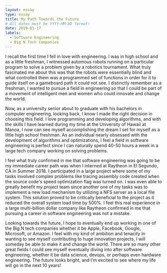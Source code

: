 ```yaml
---
layout: essay
type: essay
title: My Path Towards the Future
# All dates must be YYYY-MM-DD format!
date: 2019-01-17
labels:
  - Software Engineering
  - Big N Tech Companies
---
```


I recall the first time I fell in love with engineering. I was in high school and as a little freshman, I witnessed automous robots running on a particular program to solve a problem given by a robotics tournament. What truly fascinated me about this was that the robots were essentially blind and what controlled them was a programmed set of functions in order for it to guide itself on a gameboard path it could not see. I distinctly remember as a freshman, I wanted to pursue a field in engineering so that I could be part of a movement of intelligent men and women who could innovate and change the world. 

Now, as a university senior about to graduate with his bachelors in computer engineering, looking back, I know I made the right decision in choosing this field. I love programming and developing algorithms, and with the skills I have learned during my time at the University of Hawaii at Manoa, I now can see myself accomplishing the dream I set for myself as a little high school freshman. As an individual nearly obsessed with the development of algorithms and optimizations, I feel a field in software engineering is perfect since I can naturally spend 40-50 hours a week in a large tech company working on solving problems. 

I feel what truly confirmed in me that software engineering was going to be my immediate career path was when I interned at Raytheon in El Segundo, CA in Summer 2018. I participated in a large project where some of my tasks involved complex problems like tracing assembly code created when the source code's speed optimization flag was turned on. I was even able to greatly benefit my project team since another one of my tasks was to implement a new load mechanism by utilizing a NFS server as a local file system. This solution proved to be critically beneficial to the project as it reduced the overall system load time by 500%. I feel this real experience in a large multi-billion dollar company like Raytheon confirmed in me that pursuing a career in software engineering was not a mistake. 

Looking towards the future, I hope to eventually end up working in one of the Big N tech companies whether it be Apple, Facebook, Google, Microsoft, or Amazon. I feel with my kind of ambition and tenacity in wanting to see myself contributing to huge innovation projects, I will someday be able to make it and change the world. There are so many other great fields I could see myself eventually diving into after software engineering, whether it be data science, devops, or perhaps even hardware engineering. The future looks bright, and I'm excited to see where my life will go in the next 10 years! 
